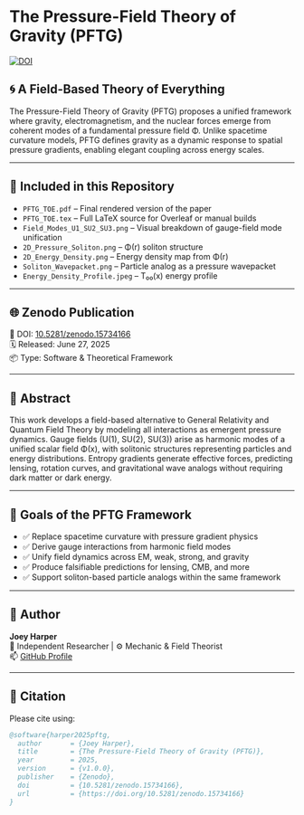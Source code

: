 # The Pressure-Field Theory of Gravity (PFTG)

[![DOI](https://zenodo.org/badge/DOI/10.5281/zenodo.15734166.svg)](https://doi.org/10.5281/zenodo.15734166)

## 🌀 A Field-Based Theory of Everything

The Pressure-Field Theory of Gravity (PFTG) proposes a unified framework where gravity, electromagnetism, and the nuclear forces emerge from coherent modes of a fundamental pressure field Φ. Unlike spacetime curvature models, PFTG defines gravity as a dynamic response to spatial pressure gradients, enabling elegant coupling across energy scales.

---

## 📄 Included in this Repository

- `PFTG_TOE.pdf` – Final rendered version of the paper  
- `PFTG_TOE.tex` – Full LaTeX source for Overleaf or manual builds  
- `Field_Modes_U1_SU2_SU3.png` – Visual breakdown of gauge-field mode unification  
- `2D_Pressure_Soliton.png` – Φ(r) soliton structure  
- `2D_Energy_Density.png` – Energy density map from Φ(r)  
- `Soliton_Wavepacket.png` – Particle analog as a pressure wavepacket  
- `Energy_Density_Profile.jpeg` – T₀₀(x) energy profile

---

## 🌐 Zenodo Publication  
🔗 DOI: [10.5281/zenodo.15734166](https://doi.org/10.5281/zenodo.15734166)  
🗓️ Released: June 27, 2025  
📦 Type: Software & Theoretical Framework

---

## 🔬 Abstract

This work develops a field-based alternative to General Relativity and Quantum Field Theory by modeling all interactions as emergent pressure dynamics. Gauge fields (U(1), SU(2), SU(3)) arise as harmonic modes of a unified scalar field Φ(x), with solitonic structures representing particles and energy distributions. Entropy gradients generate effective forces, predicting lensing, rotation curves, and gravitational wave analogs without requiring dark matter or dark energy.

---

## 🚀 Goals of the PFTG Framework

- ✅ Replace spacetime curvature with pressure gradient physics  
- ✅ Derive gauge interactions from harmonic field modes  
- ✅ Unify field dynamics across EM, weak, strong, and gravity  
- ✅ Produce falsifiable predictions for lensing, CMB, and more  
- ✅ Support soliton-based particle analogs within the same framework  

---

## 🧠 Author  
**Joey Harper**  
🔬 Independent Researcher | ⚙️ Mechanic & Field Theorist  
📫 [GitHub Profile](https://github.com/joeyharper52)  

---

## 📖 Citation

Please cite using:

```bibtex
@software{harper2025pftg,
  author       = {Joey Harper},
  title        = {The Pressure-Field Theory of Gravity (PFTG)},
  year         = 2025,
  version      = {v1.0.0},
  publisher    = {Zenodo},
  doi          = {10.5281/zenodo.15734166},
  url          = {https://doi.org/10.5281/zenodo.15734166}
}
